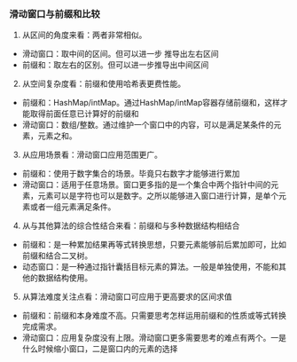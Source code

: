 ### 滑动窗口与前缀和比较
1. 从区间的角度来看：两者非常相似。
  - 滑动窗口：取中间的区间。但可以进一步 推导出左右区间
  - 前缀和：取左右的区别。但可以进一步推导出中间区间
2. 从空间复杂度看：前缀和使用哈希表更费性能。
  - 前缀和：HashMap/intMap。通过HashMap/intMap容器存储前缀和，这样才能取得前面任意已计算好的前缀和
  - 滑动窗口：数组/整数。通过维护一个窗口中的内容，可以是满足某条件的元素，元素之和。
3. 从应用场景看：滑动窗口应用范围更广。
  - 前缀和：使用于数字集合的场景。毕竟只右数字才能够进行累加
  - 滑动窗口：适用于任意场景。窗口更多指的是一个集合中两个指针中间的元素，元素可以是字符也可以是数字。之所以能够进入窗口进行计算，是单个元素或者一组元素满足条件。
4. 从与其他算法的综合性结合来看：前缀和与多种数据结构相结合
  - 前缀和：是一种累加结果再等式转换思想，只要元素能够前后累加即可，比如前缀和结合二叉树。
  - 动态窗口：是一种通过指针囊括目标元素的算法。一般是单独使用，不能和其他的数据结构使用。
5. 从算法难度关注点看：滑动窗口可应用于更高要求的区间求值
  - 前缀和：前缀和本身难度不高。只需要思考怎样运用前缀和的性质或等式转换完成需求。
  - 滑动窗口：应用复杂度没有上限。滑动窗口更多需要思考的难点有两个。一是什么时候缩小窗口，二是窗口内的元素的选择